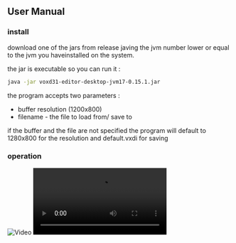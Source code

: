 ## User Manual

### install
download one of the jars from release javing the jvm number lower or equal to the jvm you haveinstalled on the system.

the jar is executable so you can run it :

```bash
java -jar voxd31-editor-desktop-jvm17-0.15.1.jar
```

the program accepts two parameters :
 - buffer resolution (1200x800)
 - filename - the file to load from/ save to

if the buffer and the file are not specified the program will default to 1280x800 for the resolution and default.vxdi for saving

### operation

![Video](https://github.com/alfu32/voxd31-editor-kt/assets/13664856/3225229a-989c-4fd2-98ca-0021e1d4c107)
![Video](https://github.com/alfu32/voxd31-editor-kt/raw/main/readme/rel-0.15.1.webm)
